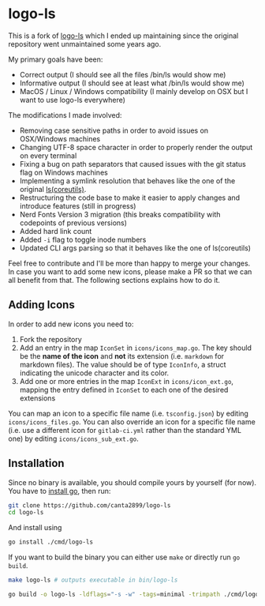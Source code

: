 # logo-ls

This is a fork of [logo-ls](https://github.com/Yash-Handa/logo-ls) which I ended up maintaining since the original repository went unmaintained some years ago.

My primary goals have been:

- Correct output (I should see all the files /bin/ls would show me)
- Informative output (I should see at least what /bin/ls would show me)
- MacOS / Linux / Windows compatibility (I mainly develop on OSX but I want to use logo-ls everywhere)

The modifications I made involved:

- Removing case sensitive paths in order to avoid issues on OSX/Windows machines
- Changing UTF-8 space character in order to properly render the output on every terminal
- Fixing a bug on path separators that caused issues with the git status flag on Windows machines
- Implementing a symlink resolution that behaves like the one of the original [ls(coreutils)](https://www.gnu.org/software/coreutils/manual/html_node/ls-invocation.html#ls-invocation).
- Restructuring the code base to make it easier to apply changes and introduce features (still in progress)
- Nerd Fonts Version 3 migration (this breaks compatibility with codepoints of previous versions)
- Added hard link count
- Added `-i` flag to toggle inode numbers
- Updated CLI args parsing so that it behaves like the one of ls(coreutils)

Feel free to contribute and I'll be more than happy to merge your changes. In case you want to add some new icons, please make a PR so that we can all benefit from that. The following sections explains how to do it.

## Adding Icons

In order to add new icons you need to:

1. Fork the repository
2. Add an entry in the map `IconSet` in `icons/icons_map.go`. The key should be the **name of the icon** and **not** its extension (i.e. `markdown` for markdown files). The value should be of type `IconInfo`, a struct indicating the unicode character and its color.
3. Add one or more entries in the map `IconExt` in `icons/icon_ext.go`, mapping the entry defined in `IconSet` to each one of the desired extensions

You can map an icon to a specific file name (i.e. `tsconfig.json`) by editing `icons/icons_files.go`. You can also override an icon for a specific file name (i.e. use a different icon for `gitlab-ci.yml` rather than the standard YML one) by editing `icons/icons_sub_ext.go`.

## Installation

Since no binary is available, you should compile yours by yourself (for now). You have to [install go](https://go.dev/doc/install), then run:

```bash
git clone https://github.com/canta2899/logo-ls
cd logo-ls
```

And install using

```bash
go install ./cmd/logo-ls
```

If you want to build the binary you can either use `make` or directly run `go build`.

```bash
make logo-ls # outputs executable in bin/logo-ls
```

```bash
go build -o logo-ls -ldflags="-s -w" -tags=minimal -trimpath ./cmd/logo-ls
```
